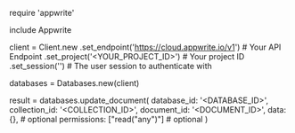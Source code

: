 require 'appwrite'

include Appwrite

client = Client.new
    .set_endpoint('https://cloud.appwrite.io/v1') # Your API Endpoint
    .set_project('&lt;YOUR_PROJECT_ID&gt;') # Your project ID
    .set_session('') # The user session to authenticate with

databases = Databases.new(client)

result = databases.update_document(
    database_id: '<DATABASE_ID>',
    collection_id: '<COLLECTION_ID>',
    document_id: '<DOCUMENT_ID>',
    data: {}, # optional
    permissions: ["read("any")"] # optional
)
